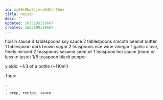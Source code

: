```yaml
---
id: zy89x9bq7jjncw5dktrt6ux
title: Hoisin
desc: ''
updated: 1633199319667
created: 1633199319667
---
```



hoisin sauce
4 tablespoons soy sauce
2 tablespoons smooth peanut butter
1 tablespoon dark brown sugar
2 teaspoons rice wine vinegar
1 garlic clove, finely minced
2 teaspoons sesame seed oil
1 teaspoon hot sauce (more or less to taste)
1/8 teaspoon black pepper

yields: ~1/3 of a bottle (~110ml)

Tags:

    ,
    ,
    , prep, recipe, sauce
